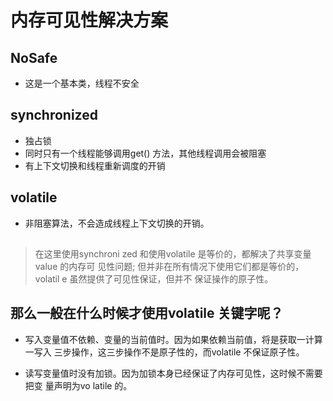 # 内存可见性解决方案

## NoSafe
+ 这是一个基本类，线程不安全

## synchronized

+ 独占锁
+ 同时只有一个线程能够调用get() 方法，其他线程调用会被阻塞
+ 有上下文切换和线程重新调度的开销

## volatile

+ 非阻塞算法，不会造成线程上下文切换的开销。

## 

> 在这里使用synchroni zed 和使用volatile 是等价的，都解决了共享变量value 的内存可
  见性问题;
> 但并非在所有情况下使用它们都是等价的， volatil e 虽然提供了可见性保证，但并不
  保证操作的原子性。

## 那么一般在什么时候才使用volatile 关键字呢？

+ 写入变量值不依赖、变量的当前值时。因为如果依赖当前值，将是获取一计算一写入
  三步操作，这三步操作不是原子性的，而volatile 不保证原子性。

+ 读写变量值时没有加锁。因为加锁本身已经保证了内存可见性，这时候不需要把变
  量声明为vo latile 的。